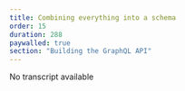 ```yaml
---
title: Combining everything into a schema
order: 15
duration: 288
paywalled: true
section: "Building the GraphQL API"
---
```


No transcript available
